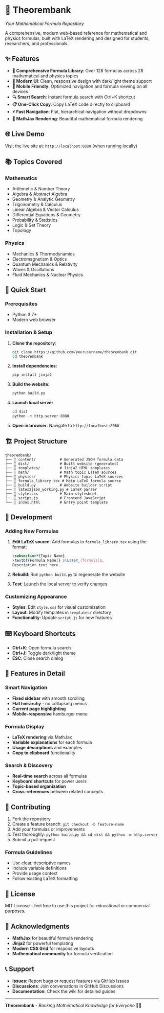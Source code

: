 # 🏦 Theorembank
*Your Mathematical Formula Repository*

A comprehensive, modern web-based reference for mathematical and physics formulas, built with LaTeX rendering and designed for students, researchers, and professionals.

## ✨ Features

- **📐 Comprehensive Formula Library**: Over 128 formulas across 28 mathematical and physics topics
- **🎨 Modern UI**: Clean, responsive design with dark/light theme support
- **📱 Mobile Friendly**: Optimized navigation and formula viewing on all devices
- **🔍 Smart Search**: Instant formula search with Ctrl+K shortcut
- **📋 One-Click Copy**: Copy LaTeX code directly to clipboard
- **⚡ Fast Navigation**: Flat, hierarchical navigation without dropdowns
- **🧮 MathJax Rendering**: Beautiful mathematical formula rendering

## 🌐 Live Demo

Visit the live site at: `http://localhost:8080` (when running locally)

## 📚 Topics Covered

### Mathematics
- Arithmetic & Number Theory
- Algebra & Abstract Algebra
- Geometry & Analytic Geometry
- Trigonometry & Calculus
- Linear Algebra & Vector Calculus
- Differential Equations & Geometry
- Probability & Statistics
- Logic & Set Theory
- Topology

### Physics
- Mechanics & Thermodynamics
- Electromagnetism & Optics
- Quantum Mechanics & Relativity
- Waves & Oscillations
- Fluid Mechanics & Nuclear Physics

## 🚀 Quick Start

### Prerequisites
- Python 3.7+
- Modern web browser

### Installation & Setup

1. **Clone the repository**:
   ```bash
   git clone https://github.com/yourusername/theorembank.git
   cd theorembank
   ```

2. **Install dependencies**:
   ```bash
   pip install jinja2
   ```

3. **Build the website**:
   ```bash
   python build.py
   ```

4. **Launch local server**:
   ```bash
   cd dist
   python -m http.server 8080
   ```

5. **Open in browser**: Navigate to `http://localhost:8080`

## 🏗️ Project Structure

```
theorembank/
├── 📁 content/           # Generated JSON formula data
├── 📁 dist/              # Built website (generated)
├── 📁 templates/         # Jinja2 HTML templates
├── 📁 math/              # Math topic LaTeX sources
├── 📁 physics/           # Physics topic LaTeX sources
├── 📄 formula_library.tex # Main LaTeX formula source
├── 📄 build.py           # Website builder script
├── 📄 latex2json_working.py # LaTeX parser
├── 📄 style.css          # Main stylesheet
├── 📄 script.js          # Frontend JavaScript
└── 📄 index.html         # Entry point template
```

## 🔧 Development

### Adding New Formulas

1. **Edit LaTeX source**: Add formulas to `formula_library.tex` using the format:
   ```latex
   \subsection*{Topic Name}
   \textbf{Formula Name:} $\LaTeX_{formula}$.
   Description text here.
   ```

2. **Rebuild**: Run `python build.py` to regenerate the website

3. **Test**: Launch the local server to verify changes

### Customizing Appearance

- **Styles**: Edit `style.css` for visual customization
- **Layout**: Modify templates in `templates/` directory
- **Functionality**: Update `script.js` for new features

## ⌨️ Keyboard Shortcuts

- **Ctrl+K**: Open formula search
- **Ctrl+J**: Toggle dark/light theme
- **ESC**: Close search dialog

## 🎯 Features in Detail

### Smart Navigation
- **Fixed sidebar** with smooth scrolling
- **Flat hierarchy** - no collapsing menus
- **Current page highlighting**
- **Mobile-responsive** hamburger menu

### Formula Display
- **LaTeX rendering** via MathJax
- **Variable explanations** for each formula
- **Usage descriptions** and examples
- **Copy to clipboard** functionality

### Search & Discovery
- **Real-time search** across all formulas
- **Keyboard shortcuts** for power users
- **Topic-based organization**
- **Cross-references** between related concepts

## 🤝 Contributing

1. Fork the repository
2. Create a feature branch: `git checkout -b feature-name`
3. Add your formulas or improvements
4. Test thoroughly: `python build.py && cd dist && python -m http.server`
5. Submit a pull request

### Formula Guidelines
- Use clear, descriptive names
- Include variable definitions
- Provide usage context
- Follow existing LaTeX formatting

## 📄 License

MIT License - feel free to use this project for educational or commercial purposes.

## 🙏 Acknowledgments

- **MathJax** for beautiful formula rendering
- **Jinja2** for powerful templating
- **Modern CSS Grid** for responsive layouts
- **Mathematical community** for formula verification

## 📞 Support

- **Issues**: Report bugs or request features via GitHub Issues
- **Discussions**: Join conversations in GitHub Discussions
- **Documentation**: Check the wiki for detailed guides

---

**Theorembank** - *Banking Mathematical Knowledge for Everyone* 🏦📐 